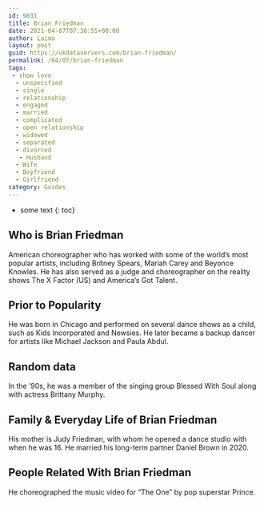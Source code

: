 ```yaml
---
id: 9831
title: Brian Friedman
date: 2021-04-07T07:38:55+00:00
author: Laima
layout: post
guid: https://ukdataservers.com/brian-friedman/
permalink: /04/07/brian-friedman
tags:
 - show love
  - unspecified
  - single
  - relationship
  - engaged
  - married
  - complicated
  - open relationship
  - widowed
  - separated
  - divorced
   - Husband
  - Wife
  - Boyfriend
  - Girlfriend
category: Guides
---
```


* some text
{: toc}


## Who is Brian Friedman
                  
                  
                  
American choreographer who has worked with some of the world&#8217;s most popular artists, including Britney Spears, Mariah Carey and Beyonce Knowles. He has also served as a judge and choreographer on the reality shows The X Factor (US) and America&#8217;s Got Talent.
                  
              
            
              
            
                
                
                
## Prior to Popularity
                  
                  
                  
He was born in Chicago and performed on several dance shows as a child, such as Kids Incorporated and Newsies. He later became a backup dancer for artists like Michael Jackson and Paula Abdul.
                  
              
            
              
            
                
                
                
## Random data
                  
                  
                  
In the &#8217;90s, he was a member of the singing group Blessed With Soul along with actress Brittany Murphy.
                  
              
            
              
            
                
                
                
## Family & Everyday Life of Brian Friedman
                  
                  
                  
His mother is Judy Friedman, with whom he opened a dance studio with when he was 16. He married his long-term partner Daniel Brown in 2020.
                  
              
            
              
            
                
                
                
## People Related With Brian Friedman
                  
                  
                  
He choreographed the music video for &#8220;The One&#8221; by pop superstar Prince.
                  
              
            
              
            
                
              
            
              
              
            
            
              
            
          
          
          
